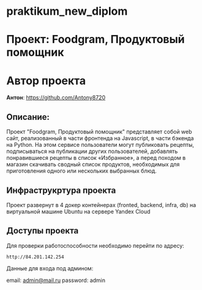 # praktikum_new_diplom

# Проект: Foodgram, Продуктовый помощник

# Автор проекта
**Антон**: https://github.com/Antony8720   

## Описание:

Проект "Foodgram, Продуктовый помощник" представляет собой web сайт, реализованный в части фронтенда на Javascript, в части бэкенда на Python. На этом сервисе пользователи могут публиковать рецепты, подписываться на публикации других пользователей, добавлять понравившиеся рецепты в список «Избранное», а перед походом в магазин скачивать сводный список продуктов, необходимых для приготовления одного или нескольких выбранных блюд.

## Инфраструкртура проекта
Проект развернут в 4 докер контейнерах (fronted, backend, infra, db) на виртуальной машине Ubuntu на cервере Yandex Cloud

## Доступы проекта

Для проверки работоспособности необходимо перейти по адресу:

`http://84.201.142.254`

Данные для входа под админом:

email: admin@mail.ru
password: admin